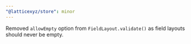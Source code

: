 ```yaml
---
"@latticexyz/store": minor
---
```


Removed `allowEmpty` option from `FieldLayout.validate()` as field layouts should never be empty.
